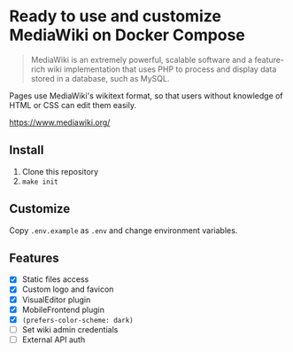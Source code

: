 # Ready to use and customize MediaWiki on Docker Compose

> MediaWiki is an extremely powerful, scalable software and a feature-rich wiki implementation that uses PHP to process and display data stored in a database, such as MySQL.

Pages use MediaWiki's wikitext format, so that users without knowledge of HTML or CSS can edit them easily.

https://www.mediawiki.org/

## Install

1. Clone this repository
2. `make init`

## Customize

Copy `.env.example` as `.env` and change environment variables.

## Features

- [x] Static files access
- [x] Custom logo and favicon
- [x] VisualEditor plugin
- [x] MobileFrontend plugin
- [x] `(prefers-color-scheme: dark)`
- [ ] Set wiki admin credentials
- [ ] External API auth
